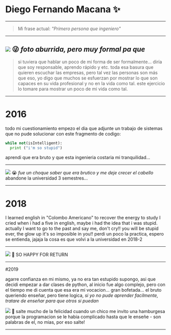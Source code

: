 # Diego Fernando Macana ✨

---

> Mi frase actual: *"Primero persona que ingeniero"*

---
![](https://github.com/DiegoMacana/CDVS/blob/main/Imagenes/IMG_20200830_115725_804.jpg)
:stuck_out_tongue_winking_eye: *foto aburrida, pero muy formal pa que*
---
> si tuviera que hablar un poco de mi forma de ser formalmente... diría que soy responsable, aprendo rápido y etc.
> toda esa basura que quieren escuchar las empresas, pero tal vez las personas son más que eso, yo digo que muchos
> se esfuerzan por mostrar lo que son capaces en su vida profesional y no en la vida como tal. 
> este ejercicio lo tomare para mostrar un poco de mi vida como tal.

---
# 2016
 todo mi cuestionamiento empezo el dia que adjunte un trabajo de sistemas que no pude solucionar con este fragmento de codigo: 

```python
while not(isIntelligent):
  print ("i'm so stupid")
```

aprendi que era bruto y que esta ingenieria costaria mi tranquilidad... 

---

![](https://github.com/DiegoMacana/CDVS/blob/main/Imagenes/IMG-20201013-WA0018.jpeg)
:sob: *fue un choque saber que era brutico y me deje crecer el cabello*
abandone la universidad 3 semestres...

---

# 2018

I learned english in "Colombo Americano" to recover the energy to study
I cried when i had a five in english, maybe i had the idea that i was stupid.
actually I want to go to the past and say me, don't cry!! you will be stupid ever, the glow up it's so imposible in you!!
perdi un poco la practica, espero se entienda, jajaja la cosa es que volvi a la universidad en 2018-2 

---
![](https://github.com/DiegoMacana/CDVS/blob/main/Imagenes/IMG-20200806-WA0031.jpeg)
:sparkling_heart: SO HAPPY FOR RETURN

---

#2019 

agarre confianza en mi mismo, ya no era tan estupido supongo, asi que decidi empezar a dar clases de python, al inicio fue algo complejo,
pero con el tiempo me di cuenta que esa era mi vocacion... gran bofetada... el bruto queriendo enseñar, pero tiene logica, *si yo no pude aprender
facilmente, tratare de enseñar para que otros si puedan* 

![](https://github.com/DiegoMacana/CDVS/blob/main/Imagenes/IMG_20200423_122857_694.jpg)
:rabbit2: salte mucho de la felicidad cuando un chico me invito una hamburgesa porque la programacion se le habia complicado hasta que le enseñe - son palabras de el, no mias, por eso salte!

---





